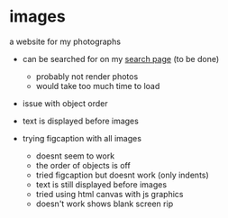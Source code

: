 # images
a website for my photographs
- can be searched for on my [search page](https://skparab1.github.io/search) (to be done)
  - probably not render photos 
  -   would take too much time to load

- issue with object order
- text is displayed before images
- trying figcaption with all images
  - doesnt seem to work 
  - the order of objects is off
  - tried figcaption but doesnt work (only indents)
  - text is still displayed before images
  - tried using html canvas with js graphics
  - doesn't work shows blank screen rip
